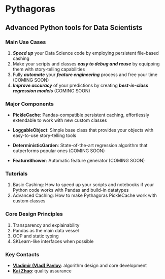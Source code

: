 # Pythagoras
## Advanced Python tools for Data Scientists

### Main Use Cases

1. ***Speed up*** your Data Science code by employing persistent file-based cashing 
2. Make your scripts and classes ***easy to debug and reuse*** by equipping them with story-telling capabilities
3. Fully ***automate*** your ***feature engineering*** process and free your time (COMING SOON)
4. ***Improve accuracy*** of your predictions by creating ***best-in-class regression models*** (COMING SOON)

### Major Components

* **PickleCache**: Pandas-compatible persistent caching, effortlessly extendable to work with new custom classes

* **LoggableObject**: Simple base class that provides your objects with easy-to-use story-telling tools

* **DeterministicGarden**: State-of-the-art regression algorithm that outperforms popular ones (COMING SOON)

* **FeatureShower**: Automatic feature generator (COMING SOON) 

### Tutorials

1. Basic Cashing: How to speed up your scripts and notebooks if your Python code works with Pandas and build-in datatypes
2. Advanced Caching: How to make Pythagoras PickleCache work with custom classes 
 
### Core Design Principles 

1. Transparency and explainability
2. Pandas as the main data vessel
3. OOP and static typing 
4. SKLearn-like interfaces when possible

### Key Contacts

* [**Vladimir (Vlad) Pavlov**](https://www.linkedin.com/in/vlpavlov/): algorithm design and core development 
* [**Kai Zhao**](https://www.linkedin.com/in/kaimzhao/): quality assurance